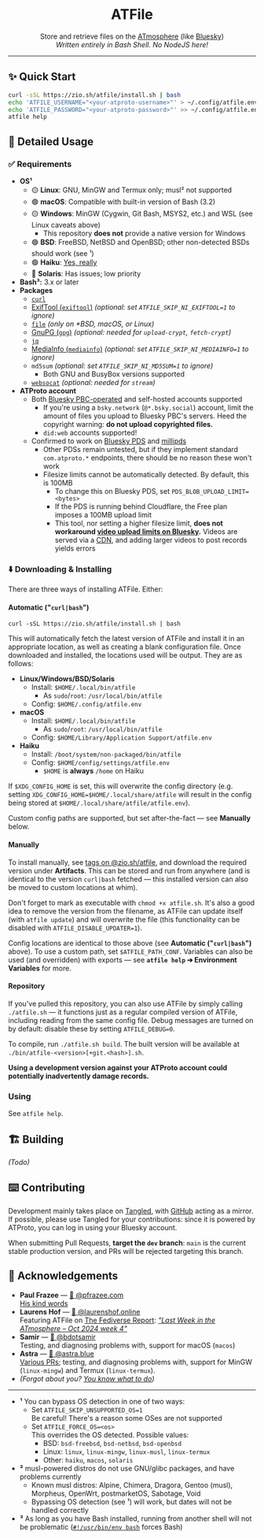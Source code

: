 <h1 align="center">
    ATFile
</h1>

<p align="center">
    Store and retrieve files on the <a href="https://atproto.com/">ATmosphere</a> (like <a href="https://bsky.app">Bluesky</a>)<br />
    <em>Written entirely in Bash Shell. No <span title="Deno is pretty cool tho">NodeJS</span> here!</em>
</p>

<hr />

## ✨ Quick Start

```sh
curl -sSL https://zio.sh/atfile/install.sh | bash
echo 'ATFILE_USERNAME="<your-atproto-username>"' > ~/.config/atfile.env # e.g. alice.bsky.social, did:plc:vdjlpwlhbnug4fnjodwr3vzh, did:web:twitter.com
echo 'ATFILE_PASSWORD="<your-atproto-password>"' >> ~/.config/atfile.env
atfile help
```

## 👀 Detailed Usage

### ✅ Requirements

* **OS¹**
    * 🟡 **Linux**: GNU, MinGW and Termux only; musl² not supported
    * 🟢 **macOS**: Compatible with built-in version of Bash (3.2)
    * 🟡 **Windows**: MinGW (Cygwin, Git Bash, MSYS2, etc.) and WSL (see Linux caveats above)
        * This repository **does not** provide a native version for Windows
    * 🟢 **BSD**: FreeBSD, NetBSD and OpenBSD; other non-detected BSDs should work (see ¹)
    * 🟢 **Haiku**: [Yes, really](https://bsky.app/profile/did:plc:kv7sv4lynbv5s6gdhn5r5vcw/post/3lboqznyqgs26)
    * 🔴 **Solaris**: <span title="Don't we all?">Has issues</span>; low priority
* **Bash³:** 3.x or later
* **Packages**
    * [`curl`](https://curl.se)
    * [ExifTool (`exiftool`)](https://exiftool.org) _(optional: set `ATFILE_SKIP_NI_EXIFTOOL=1` to ignore)_
    * [`file`](https://www.darwinsys.com/file) _(only on *BSD, macOS, or Linux)_
    * [GnuPG (`gpg`)](https://gnupg.org) _(optional: needed for `upload-crypt`, `fetch-crypt`)_
    * [`jq`](https://jqlang.github.io/jq)
    * [MediaInfo (`mediainfo`)](https://mediaarea.net/en/MediaInfo) _(optional: set `ATFILE_SKIP_NI_MEDIAINFO=1` to ignore)_
    * `md5sum` _(optional: set `ATFILE_SKIP_NI_MD5SUM=1` to ignore)_
        * Both GNU and BusyBox versions supported
    * [`websocat`](https://github.com/vi/websocat) _(optional: needed for `stream`)_
* **ATProto account**
  *  Both [Bluesky PBC-operated](https://bsky.social) and self-hosted accounts supported
      * If you're using a `bsky.network` (`@*.bsky.social`) account,  limit the amount of files you upload to Bluesky PBC's servers. Heed the copyright warning: **do not upload copyrighted files.**
      * `did:web` accounts supported!
    * Confirmed to work on [Bluesky PDS](https://github.com/bluesky-social/pds) and [millipds](https://github.com/DavidBuchanan314/millipds)
      * Other PDSs remain untested, but if they implement standard `com.atproto.*` endpoints, there should be no reason these won't work
      * Filesize limits cannot be automatically detected. By default, this is 100MB
          * To change this on Bluesky PDS, set `PDS_BLOB_UPLOAD_LIMIT=<bytes>`
          * If the PDS is running behind Cloudflare, the Free plan imposes a 100MB upload limit
          * This tool, nor setting a higher filesize limit, **does not workaround [video upload limits on Bluesky](https://bsky.social/about/blog/09-11-2024-video).** Videos are served via a [CDN](https://video.bsky.app), and adding larger videos to post records yields errors
  
### ⬇️ Downloading & Installing

There are three ways of installing ATFile. Either:

#### Automatic ("`curl|bash`")

```
curl -sSL https://zio.sh/atfile/install.sh | bash
```

This will automatically fetch the latest version of ATFile and install it in an appropriate location, as well as creating a blank configuration file. Once downloaded and installed, the locations used will be output. They are as follows:

* **Linux/Windows/BSD/Solaris**
  * Install: `$HOME/.local/bin/atfile`
    * As `sudo`/`root`: `/usr/local/bin/atfile`
  * Config: `$HOME/.config/atfile.env`
* **macOS**
  * Install: `$HOME/.local/bin/atfile`
    * As `sudo`/`root`: `/usr/local/bin/atfile`
  * Config: `$HOME/Library/Application Support/atfile.env`
* **Haiku**
  * Install: `/boot/system/non-packaged/bin/atfile`
  * Config: `$HOME/config/settings/atfile.env`
    * `$HOME` is **always** `/home` on Haiku

If `$XDG_CONFIG_HOME` is set, this will overwrite the config directory (e.g. setting `XDG_CONFIG_HOME=$HOME/.local/share/atfile` will result in the config being stored at `$HOME/.local/share/atfile/atfile.env`).

Custom config paths are supported, but set after-the-fact &mdash; see **Manually** below.

#### Manually

To install manually, see [tags on @zio.sh/atfile](https://tangled.sh/@zio.sh/atfile/tags), and download the required version under **Artifacts**. This can be stored and run from anywhere (and is identical to the version `curl|bash` fetched &mdash; this installed version can also be moved to custom locations at whim).

Don't forget to mark as executable with `chmod +x atfile.sh`. It's also a good idea to remove the version from the filename, as ATFile can update itself (with `atfile update`) and will overwrite the file (this functionality can be disabled with `ATFILE_DISABLE_UPDATER=1`).

Config locations are identical to those above (see **Automatic ("`curl|bash`")** above). To use a custom path, set `$ATFILE_PATH_CONF`. Variables can also be used (and overridden) with exports &mdash; see **`atfile help` ➔ Environment Variables** for more.

#### Repository

If you've pulled this repository, you can also use ATFile by simply calling `./atfile.sh` &mdash; it functions just as a regular compiled version of ATFile, including reading from the same config file. Debug messages are turned on by default: disable these by setting `ATFILE_DEBUG=0`.

To compile, run `./atfile.sh build`. The built version will be available at `./bin/atfile-<version>[+git.<hash>].sh`.

**Using a development version against your ATProto account could potentially inadvertently damage records.**

### Using

See `atfile help`.

## 🏗️ Building

_(Todo)_

## ⌨️ Contributing

Development mainly takes place on [Tangled](https://tangled.sh/@zio.sh/tangled), with [GitHub](https://github.com/ziodotsh/tangled) acting as a mirror. If possible, please use Tangled for your contributions: since it is powered by ATProto, you can log in using your Bluesky account.

When submitting Pull Requests, **target the `dev` branch**: `main` is the current stable production version, and PRs will be rejected targeting this branch.

## 🤝 Acknowledgements

* **Paul Frazee** &mdash; [🦋 @pfrazee.com](https://bsky.app/profile/did:plc:ragtjsm2j2vknwkz3zp4oxrd)<br /><a href="https://bsky.app/profile/did:plc:ragtjsm2j2vknwkz3zp4oxrd/post/3l63zzvthqj2o">His kind words</a>
* **Laurens Hof** &mdash; [🦋 @laurenshof.online](https://bsky.app/profile/did:plc:mdjhvva6vlrswsj26cftjttd)<br />Featuring ATFile on [The Fediverse Report](https://fediversereport.com): _["Last Week in the ATmosphere – Oct 2024 week 4"](https://fediversereport.com/last-week-in-the-atmosphere-oct-2024-week-4/)_
* **Samir** &mdash; [🐙 @bdotsamir](https://github.com/bdotsamir)<br />Testing, and diagnosing problems with, support for macOS (`macos`)
* **Astra** &mdash; [🦋 @astra.blue](https://bsky.app/profile/did:plc:ejy6lkhb72rxvkk57tnrmpjl)<br />[Various PRs](https://github.com/ziodotsh/atfile/pulls?q=is%3Apr+author%3Aastravexton); testing, and diagnosing problems with, support for MinGW (`linux-mingw`) and Termux (`linux-termux`).
* _(Forgot about you? [You know what to do](https://tangled.sh/@zio.sh/atfile/pulls/new))_

---

* **¹** You can bypass OS detection in one of two ways:
    * Set `ATFILE_SKIP_UNSUPPORTED_OS=1`<br />Be careful! There's a reason some OSes are not supported
    * Set `ATFILE_FORCE_OS=<os>`<br />This overrides the OS detected. Possible values:
       * BSD: `bsd-freebsd`, `bsd-netbsd`, `bsd-openbsd`
       * Linux: `linux`, `linux-mingw`, `linux-musl`, `linux-termux`
       * Other: `haiku`, `macos`, `solaris`
* **²** musl-powered distros do not use GNU/glibc packages, and have problems currently
    * Known musl distros: Alpine, Chimera, Dragora, Gentoo (musl), Morpheus, OpenWrt, postmarketOS, Sabotage, Void
    * Bypassing OS detection (see ¹) will work, but dates will not be handled correctly
* **³** As long as you have Bash installed, running from another shell will not be problematic ([`#!/usr/bin/env bash`](https://tangled.sh/@zio.sh/atfile/blob/main/atfile-install.sh#L1) forces Bash)
